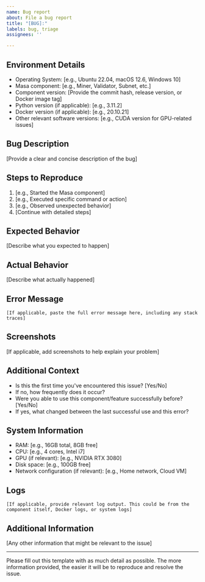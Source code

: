 ```yaml
---
name: Bug report
about: File a bug report
title: "[BUG]:"
labels: bug, triage
assignees: ''

---
```


## Environment Details

- Operating System: [e.g., Ubuntu 22.04, macOS 12.6, Windows 10]
- Masa component: [e.g., Miner, Validator, Subnet, etc.]
- Component version: [Provide the commit hash, release version, or Docker image tag]
- Python version (if applicable): [e.g., 3.11.2]
- Docker version (if applicable): [e.g., 20.10.21]
- Other relevant software versions: [e.g., CUDA version for GPU-related issues]

## Bug Description

[Provide a clear and concise description of the bug]

## Steps to Reproduce

1. [e.g., Started the Masa component]
2. [e.g., Executed specific command or action]
3. [e.g., Observed unexpected behavior]
4. [Continue with detailed steps]

## Expected Behavior

[Describe what you expected to happen]

## Actual Behavior

[Describe what actually happened]

## Error Message

```
[If applicable, paste the full error message here, including any stack traces]
```

## Screenshots

[If applicable, add screenshots to help explain your problem]

## Additional Context

- Is this the first time you've encountered this issue? [Yes/No]
- If no, how frequently does it occur?
- Were you able to use this component/feature successfully before? [Yes/No]
- If yes, what changed between the last successful use and this error?

## System Information

- RAM: [e.g., 16GB total, 8GB free]
- CPU: [e.g., 4 cores, Intel i7]
- GPU (if relevant): [e.g., NVIDIA RTX 3080]
- Disk space: [e.g., 100GB free]
- Network configuration (if relevant): [e.g., Home network, Cloud VM]

## Logs

```
[If applicable, provide relevant log output. This could be from the component itself, Docker logs, or system logs]
```

## Additional Information

[Any other information that might be relevant to the issue]

---

Please fill out this template with as much detail as possible. The more information provided, the easier it will be to reproduce and resolve the issue.
